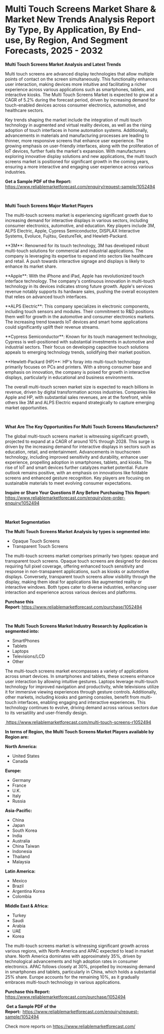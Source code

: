 <p><h1>Multi Touch Screens Market Share & Market New Trends Analysis Report By Type, By Application, By End-use, By Region, And Segment Forecasts, 2025 - 2032</h1></p><p><strong>Multi Touch Screens Market Analysis and Latest Trends</strong></p>
<p><p>Multi touch screens are advanced display technologies that allow multiple points of contact on the screen simultaneously. This functionality enhances user interaction, making devices more intuitive and facilitating a richer experience across various applications such as smartphones, tablets, and interactive kiosks. The Multi Touch Screens Market is expected to grow at a CAGR of 5.2% during the forecast period, driven by increasing demand for touch-enabled devices across consumer electronics, automotive, and healthcare sectors.</p><p>Key trends shaping the market include the integration of multi touch technology in augmented and virtual reality devices, as well as the rising adoption of touch interfaces in home automation systems. Additionally, advancements in materials and manufacturing processes are leading to thinner, more responsive screens that enhance user experience. The growing emphasis on user-friendly interfaces, along with the proliferation of IoT devices, further fuels the market's expansion. With manufacturers exploring innovative display solutions and new applications, the multi touch screens market is positioned for significant growth in the coming years, ensuring a more interactive and engaging user experience across various industries.</p></p>
<p><strong>Get a Sample PDF of the Report:&nbsp;</strong> <a href="https://www.reliablemarketforecast.com/enquiry/request-sample/1052494?utm_campaign=2190&utm_medium=2&utm_source=Github&utm_content=ia&utm_term=12022025&utm_id=multi-touch-screens">https://www.reliablemarketforecast.com/enquiry/request-sample/1052494</a></p>
<p>&nbsp;</p>
<p><strong>Multi Touch Screens Major Market Players</strong></p>
<p><p>The multi-touch screens market is experiencing significant growth due to increasing demand for interactive displays in various sectors, including consumer electronics, automotive, and education. Key players include 3M, ALPS Electric, Apple, Cypress Semiconductor, DISPLAX Interactive Systems, Evoluce, Fujitsu, GestureTek, and Hewlett-Packard.</p><p>**3M**: Renowned for its touch technology, 3M has developed robust multi-touch solutions for commercial and industrial applications. The company is leveraging its expertise to expand into sectors like healthcare and retail. A push towards interactive signage and displays is likely to enhance its market share.</p><p>**Apple**: With the iPhone and iPad, Apple has revolutionized touch interface technology. The company's continuous innovation in multi-touch technology in its devices indicates strong future growth. Apple's services revenue notably supports its hardware sales, pushing the overall ecosystem that relies on advanced touch interfaces.</p><p>**ALPS Electric**: This company specializes in electronic components, including touch sensors and modules. Their commitment to R&D positions them well for growth in the automotive and consumer electronics markets. The increasing trend towards IoT devices and smart home applications could significantly uplift their revenue streams.</p><p>**Cypress Semiconductor**: Known for its touch management technology, Cypress is well-positioned with substantial investments in automotive and industrial sectors. Their focus on developing capacitive touch solutions appeals to emerging technology trends, solidifying their market position.</p><p>**Hewlett-Packard (HP)**: HP's foray into multi-touch technology primarily focuses on PCs and printers. With a strong consumer base and emphasis on innovation, the company is poised for growth in interactive displays, particularly in educational and business environments.</p><p>The overall multi-touch screen market size is expected to reach billions in revenue, driven by digital transformation across industries. Companies like Apple and HP, with substantial sales revenues, are at the forefront, while others like 3M and ALPS Electric expand strategically to capture emerging market opportunities.</p></p>
<p>&nbsp;</p>
<p><strong>What Are The Key Opportunities For Multi Touch Screens Manufacturers?</strong></p>
<p><p>The global multi-touch screens market is witnessing significant growth, projected to expand at a CAGR of around 10% through 2028. This surge is driven by the increasing demand for interactive displays in sectors such as education, retail, and entertainment. Advancements in touchscreen technology, including improved sensitivity and durability, enhance user experience, propelling adoption in smartphones, tablets, and kiosks. The rise of IoT and smart devices further catalyzes market potential. Future outlook remains positive, with an emphasis on innovations like foldable screens and enhanced gesture recognition. Key players are focusing on sustainable materials to meet evolving consumer expectations.</p></p>
<p><strong>Inquire or Share Your Questions If Any Before Purchasing This Report:</strong> <a href="https://www.reliablemarketforecast.com/enquiry/pre-order-enquiry/1052494?utm_campaign=2190&utm_medium=2&utm_source=Github&utm_content=ia&utm_term=12022025&utm_id=multi-touch-screens">https://www.reliablemarketforecast.com/enquiry/pre-order-enquiry/1052494</a></p>
<p>&nbsp;</p>
<p><strong>Market Segmentation</strong></p>
<p><strong>The Multi Touch Screens Market Analysis by types is segmented into:</strong></p>
<p><ul><li>Opaque Touch Screens</li><li>Transparent Touch Screens</li></ul></p>
<p><p>The multi-touch screens market comprises primarily two types: opaque and transparent touch screens. Opaque touch screens are designed for devices requiring full pixel coverage, offering enhanced touch sensitivity and response in non-transparent applications, such as kiosks or automotive displays. Conversely, transparent touch screens allow visibility through the display, making them ideal for applications like augmented reality or interactive windows. Both types cater to diverse industries, enhancing user interaction and experience across various devices and platforms.</p></p>
<p><strong>Purchase this Report:&nbsp;</strong><a href="https://www.reliablemarketforecast.com/purchase/1052494?utm_campaign=2190&utm_medium=2&utm_source=Github&utm_content=ia&utm_term=12022025&utm_id=multi-touch-screens">https://www.reliablemarketforecast.com/purchase/1052494</a></p>
<p>&nbsp;</p>
<p><strong>The Multi Touch Screens Market Industry Research by Application is segmented into:</strong></p>
<p><ul><li>SmartPhones</li><li>Tablets</li><li>Laptops</li><li>Televisions/LCD</li><li>Other</li></ul></p>
<p><p>The multi-touch screens market encompasses a variety of applications across smart devices. In smartphones and tablets, these screens enhance user interaction by allowing intuitive gestures. Laptops leverage multi-touch technology for improved navigation and productivity, while televisions utilize it for immersive viewing experiences through gesture controls. Additionally, other markets, including kiosks and gaming consoles, benefit from multi-touch interfaces, enabling engaging and interactive experiences. This technology continues to evolve, driving demand across various sectors due to its versatility and user-friendly design.</p></p>
<p><a href="https://www.reliablemarketforecast.com/multi-touch-screens-r1052494?utm_campaign=2190&utm_medium=2&utm_source=Github&utm_content=ia&utm_term=12022025&utm_id=multi-touch-screens">&nbsp;https://www.reliablemarketforecast.com/multi-touch-screens-r1052494</a></p>
<p><strong>In terms of Region, the Multi Touch Screens Market Players available by Region are:</strong></p>
<p>
    <p> <strong> North America: </strong>
        <ul>
            <li>United States</li>
            <li>Canada</li>
        </ul>
        </p> 
    <p> <strong> Europe: </strong>
        <ul>
            <li>Germany</li>
            <li>France</li>
            <li>U.K.</li>
            <li>Italy</li>
            <li>Russia</li>
        </ul>
        </p> 
    <p> <strong> Asia-Pacific: </strong>
        <ul>
            <li>China</li>
            <li>Japan</li>
            <li>South Korea</li>
            <li>India</li>
            <li>Australia</li>
            <li>China Taiwan</li>
            <li>Indonesia</li>
            <li>Thailand</li>
            <li>Malaysia</li>
        </ul>
        </p> 
    <p> <strong> Latin America: </strong>
        <ul>
            <li>Mexico</li>
            <li>Brazil</li>
            <li>Argentina Korea</li>
            <li>Colombia</li>
        </ul>
        </p> 
    <p> <strong> Middle East & Africa: </strong>
        <ul>
            <li>Turkey</li>
            <li>Saudi</li>
            <li>Arabia</li>
            <li>UAE</li>
            <li>Korea</li>
        </ul>
    </p>
    </p>
<p><p>The multi-touch screens market is witnessing significant growth across various regions, with North America and APAC expected to lead in market share. North America dominates with approximately 35%, driven by technological advancements and high adoption rates in consumer electronics. APAC follows closely at 30%, propelled by increasing demand in smartphones and tablets, particularly in China, which holds a substantial 25% share. Europe accounts for the remaining 10%, as it gradually embraces multi-touch technology in various applications.</p></p>
<p><strong>Purchase this Report: </strong><a href="https://www.reliablemarketforecast.com/purchase/1052494?utm_campaign=2190&utm_medium=2&utm_source=Github&utm_content=ia&utm_term=12022025&utm_id=multi-touch-screens">https://www.reliablemarketforecast.com/purchase/1052494</a></p>
<p>&nbsp;<strong>Get a Sample PDF of the Report:&nbsp;&nbsp;</strong><a href="https://www.reliablemarketforecast.com/enquiry/request-sample/1052494?utm_campaign=2190&utm_medium=2&utm_source=Github&utm_content=ia&utm_term=12022025&utm_id=multi-touch-screens">https://www.reliablemarketforecast.com/enquiry/request-sample/1052494</a></p>
<p><strong></strong></p>
<p>Check more reports on <a href="https://www.reliablemarketforecast.com/?utm_campaign=2190&utm_medium=2&utm_source=Github&utm_content=ia&utm_term=12022025&utm_id=multi-touch-screens">https://www.reliablemarketforecast.com/</a></p>